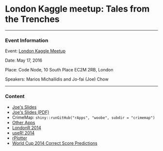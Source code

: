 # London Kaggle meetup: Tales from the Trenches

---

### Event Information

Event: [London Kaggle Meetup](http://www.meetup.com/London-Kaggle-Meetup/events/230934393/)

Date: May 17, 2016

Place: Code Node, 10 South Place EC2M 2RB, London 

Speakers: Marios Michailidis and Jo-fai (Joe) Chow

---

### Content

- [Joe's Slides](2016_05_17_London_Kaggle_Meetup.pptx)
- [Joe's Slides (PDF)](2016_05_17_London_Kaggle_Meetup.pdf)
- CrimeMap: `shiny::runGitHub("rApps", "woobe", subdir = "crimemap")`
- [Other Apps](https://github.com/woobe/rApps)
- [LondonR 2014](https://github.com/woobe/2014_03_11_LondonR)
- [useR! 2014](https://github.com/woobe/useR_2014)
- [rPlotter](https://github.com/woobe/rPlotter)
- [World Cup 2014 Correct Score Predictions](https://github.com/woobe/wc2014)




